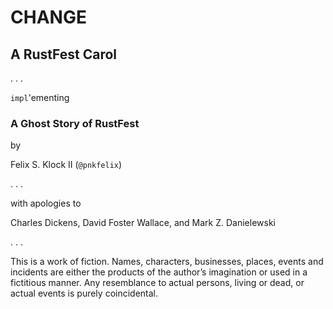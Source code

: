 # CHANGE <!-- (2 min) -->

## A RustFest Carol

 . . .

`impl`'ementing

### A Ghost Story of RustFest

  by

Felix S. Klock II (`@pnkfelix`)

 . . .

with apologies to

 Charles Dickens, David Foster Wallace, and Mark Z. Danielewski

. . .

This is a work of fiction. Names, characters, businesses, places, events and incidents are either the products of the author’s imagination or used in a fictitious manner. Any resemblance to actual persons, living or dead, or actual events is purely coincidental.
